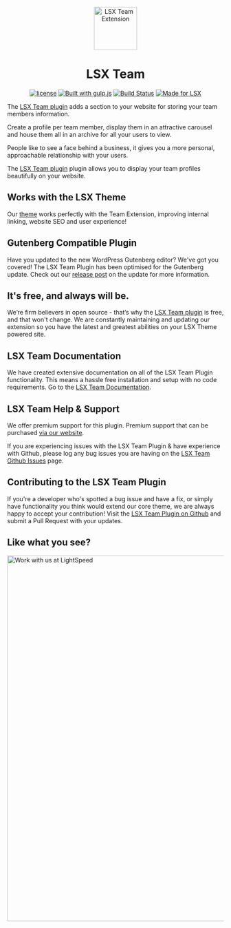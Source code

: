 <p align="center"><a target="_blank" href="https://lsx.lsdev.biz/"><img width="100px;" src="https://lsx.lsdev.biz/wp-content/uploads/2019/03/Team.svg" alt="LSX Team Extension"></a>
</p>
<h1 align="center">LSX Team</h1>

<p align="center">
    <a href="https://www.gnu.org/licenses/gpl-3.0.en.html"><img src="https://poser.pugx.org/woocommerce/woocommerce/license" alt="license"></a>
    <a href="http://gulpjs.com/"><img src="https://img.shields.io/badge/built%20with-gulp.js-green.svg" alt="Built with gulp.js"></a> 
    <a href="https://travis-ci.org/lightspeeddevelopment/lsx-team/"><img src="https://travis-ci.org/lightspeeddevelopment/lsx-team.svg?branch=master" alt="Build Status"></a>
    <a href="https://lsx.lsdev.biz/"><img src="https://lsx.lsdev.biz/wp-content/uploads/2019/06/Designed-for-LSX-Theme-blue.png" alt="Made for LSX"></a>
</p>

The [LSX Team plugin](https://lsx.lsdev.biz/extensions/team/) adds a section to your website for storing your team members information. 

Create a profile per team member, display them in an attractive carousel and house them all in an archive for all your users to view. 

People like to see a face behind a business, it gives you a more personal, approachable relationship with your users. 

The [LSX Team plugin](https://lsx.lsdev.biz/extensions/team/) plugin allows you to display your team profiles beautifully on your website. 

## Works with the LSX Theme
Our  [theme](https://lsx.lsdev.biz/) works perfectly with the Team Extension, improving internal linking, website SEO and user experience! 

## Gutenberg Compatible Plugin
Have you updated to the new WordPress Gutenberg editor? We've got you covered! The LSX Team Plugin has been optimised for the Gutenberg update. Check out our [release post](https://lsx.lsdev.biz/lsx-blocks-available-on-wordpress-org/) on the update for more information.

## It's free, and always will be.
We’re firm believers in open source - that’s why the [LSX Team plugin](https://lsx.lsdev.biz/extensions/team/) is free, and that won't change. We are constantly maintaining and updating our extension so you have the latest and greatest abilities on your LSX Theme powered site. 

## LSX Team Documentation

We have created extensive documentation on all of the LSX Team Plugin functionality. This means a hassle free installation and setup with no code requirements. Go to the [LSX Team Documentation](https://lsx.lsdev.biz/documentation/lsx-team/).

## LSX Team Help & Support

We offer premium support for this plugin. Premium support that can be purchased [via our website](https://www.lsdev.biz/services/support/).

If you are experiencing issues with the LSX Team Plugin & have experience with Github, please log any bug issues you are having on the [LSX Team Github Issues](https://github.com/lightspeeddevelopment/lsx-team/issues/) page.

## Contributing to the LSX Team Plugin

If you're a developer who's spotted a bug issue and have a fix, or simply have functionality you think would extend our core theme, we are always happy to accept your contribution! Visit the [LSX Team Plugin on Github](https://github.com/lightspeeddevelopment/lsx-team/) and submit a Pull Request with your updates.

## Like what you see?
<a href="https://www.lsdev.biz/contact/"><img src="https://www.lsdev.biz/wp-content/uploads/2020/02/work-with-lightspeed.png" width="850" alt="Work with us at LightSpeed"></a>
